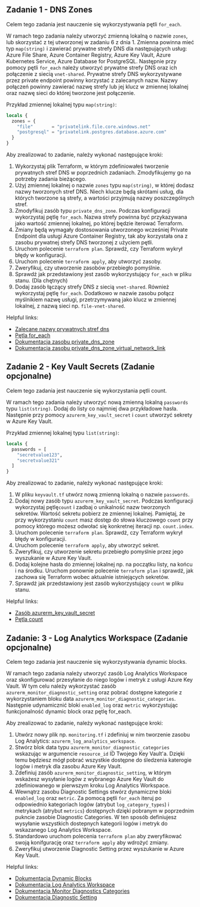 ## Zadanie 1 - DNS Zones

Celem tego zadania jest nauczenie się wykorzystywania pętli `for_each`.

W ramach tego zadania należy utworzyć zmienną lokalną o nazwie `zones`, lub skorzystać z tej utworzonej w zadaniu 6 z dnia 1.
Zmienna powinna mieć typ `map(string)` i zawierać prywatne strefy DNS dla następujących usług: Azure File Share, 
Azure Container Registry, Azure Key Vault, Azure Kubernetes Service, Azure Database for PostgreSQL.
Następnie przy pomocy pętli `for_each` należy utworzyć prywatne strefy DNS oraz ich połączenie z siecią `vnet-shared`.
Prywatne strefy DNS wykorzystywane przez private endpoint powinny korzystać z zalecanych nazw.
Nazwy połączeń powinny zawierać nazwę strefy lub jej klucz w zmiennej lokalnej oraz nazwę sieci do której tworzone jest połączenie.

Przykład zmiennej lokalnej typu `map(string)`:

```terraform
locals {
  zones = {
    "file"       = "privatelink.file.core.windows.net"
    "postgresql" = "privatelink.postgres.database.azure.com"
  }
}
```

Aby zrealizować to zadanie, należy wykonać następujące kroki:

1. Wykorzystaj plik Terraform, w którym zdefiniowałeś tworzenie prywatnych stref DNS w poprzednich zadaniach. Zmodyfikujemy go
   na potrzeby zadania bieżącego.
2. Użyj zmiennej lokalnej o nazwie `zones` typu `map(string)`, w której dodasz nazwy tworzonych stref DNS. Niech klucze będą 
   skrótami usług, dla których tworzone są strefy, a wartości przyjmują nazwy poszczególnych stref.
3. Zmodyfikuj zasób typu `private_dns_zone`. Podczas konfiguracji wykorzystaj pętlę `for_each`. Nazwa strefy powinna być 
   przykazywana jako wartość zmiennej lokalnej, po której będzie iterować Terraform.
4. Zmiany będą wymagały dostosowania utworzonego wcześniej Private Endpoint dla usługi Azure Container Registry, tak aby
   korzystała ona z zasobu prywatnej strefy DNS tworzonej z użyciem pętli.
5. Uruchom polecenie `terraform plan`. Sprawdź, czy Terraform wykrył błędy w konfiguracji.
6. Uruchom polecenie `terraform apply`, aby utworzyć zasoby.
7. Zweryfikuj, czy utworzenie zasobów przebiegło pomyślnie.
8. Sprawdź jak przedstawiony jest zasób wykorzystujący `for_each` w pliku stanu. (Dla chętnych)
9. Dodaj zasób łączący strefy DNS z siecią `vnet-shared`. Również wykorzystaj pętlę `for_each`. Dodatkowo w nazwie zasobu
   połącz myślnikiem nazwę usługi, przetrzymywaną jako klucz w zmiennej lokalnej, z nazwą sieci np. `file-vnet-shared`.

Helpful links:

* [Zalecane nazwy prywatnych stref dns](https://learn.microsoft.com/pl-pl/azure/private-link/private-endpoint-dns#azure-services-dns-zone-configuration)
* [Pętla for_each](https://developer.hashicorp.com/terraform/language/meta-arguments/for_each)
* [Dokumentacja zasobu private_dns_zone](https://registry.terraform.io/providers/hashicorp/azurerm/latest/docs/data-sources/private_dns_zone)
* [Dokumentacja zasobu private_dns_zone_virtual_network_link](https://registry.terraform.io/providers/hashicorp/azurerm/latest/docs/resources/private_dns_zone_virtual_network_link)

## Zadanie 2 - Key Vault Secrets (Zadanie opcjonalne)

Celem tego zadania jest nauczenie się wykorzystania pętli count.

W ramach tego zadania należy utworzyć nową zmienną lokalną `passwords` typu `list(string)`.
Dodaj do listy co najmniej dwa przykładowe hasła.
Następnie przy pomocy `azurerm_key_vault_secret` i `count` utworzyć sekrety w Azure Key Vault.

Przykład zmiennej lokalnej typu `list(string)`:

```terraform
locals {
  passwords = [
    "secretvalue123",
    "secretvalue321"
  ]
}
```

Aby zrealizować to zadanie, należy wykonać następujące kroki:

1. W pliku `keyvault.tf` utwórz nową zmienną lokalną o nazwie `passwords`.
2. Dodaj nowy zasób typu `azurerm_key_vault_secret`. Podczas konfiguracji wykorzystaj pętlę`count` i zadbaj o unikalność 
   nazw tworzonych sekretów. Wartość sekretu pobierz ze zmiennej lokalnej. Pamiętaj, że przy wykorzystaniu `count` masz
   dostęp do słowa kluczowego `count` przy pomocy którego możesz odwołać się konkretnej iteracji np. `count.index`.
3. Uruchom polecenie `terraform plan`. Sprawdź, czy Terraform wykrył błędy w konfiguracji.
4. Uruchom polecenie `terraform apply`, aby utworzyć sekret.
5. Zweryfikuj, czy utworzenie sekretu przebiegło pomyślnie przez jego wyszukanie w Azure Key Vault.
6. Dodaj kolejne hasła do zmiennej lokalnej np. na początku listy, na końcu i na środku. Uruchom ponownie
   polecenie `terraform plan` i sprawdź, jak zachowa się Terraform wobec aktualnie istniejących sekretów.
7. Sprawdź jak przedstawiony jest zasób wykorzystujący `count` w pliku stanu.

Helpful links:

* [Zasób azurerm_key_vault_secret](https://registry.terraform.io/providers/hashicorp/azurerm/latest/docs/resources/key_vault_secret)
* [Pętla count](https://developer.hashicorp.com/terraform/language/meta-arguments/count)


## Zadanie: 3 - Log Analytics Workspace (Zadanie opcjonalne)

Celem tego zadania jest nauczenie się wykorzystywania dynamic blocks.

W ramach tego zadania należy utworzyć zasób Log Analytics Workspace oraz skonfigurować przesyłanie do niego logów i metryk
z usługi Azure Key Vault. W tym celu należy wykorzystać zasób `azurerm_monitor_diagnostic_setting` oraz pobrać dostępne 
kategorie z wykorzystaniem bloku data `azurerm_monitor_diagnostic_categories`. Następnie udynamicznić bloki `enabled_log`
oraz `metric` wykorzystując funkcjonalność dynamic block oraz pętlę for_each.

Aby zrealizować to zadanie, należy wykonać następujące kroki:
1. Utwórz nowy plik np. `monitoring.tf` i zdefiniuj w nim tworzenie zasobu Log Analytics: `azurerm_log_analytics_workspace`.
2. Stwórz blok data typu `azurerm_monitor_diagnostic_categories` wskazując w argumencie `resource_id` ID Twojego Key Vault'a.
   Dzięki temu będziesz mógł pobrać wszystkie dostępne do śledzenia katerogie logów i metryk dla zasobu Azure Key Vault.
3. Zdefiniuj zasób `azurerm_monitor_diagnostic_setting`, w którym wskażesz wysyłanie logów z wybranego Azure Key Vault do
   zdefiniowanego w pierwszym kroku Log Analytics Workspace.
4. Wewnątrz zasobu Diagnostic Settings stwórz dynamiczne bloki `enabled_log` oraz `metric`. Za pomocą pętli `for_each`
   iteruj po odpowiednio kategoriach logów (atrybut `log_category_types`) i metrykach (atrybut `metrics`) dostępnych dzięki 
   pobranym w poprzednim pukncie zasobie Diagnostic Categories. W ten sposób definiujesz wysyłanie wszystkich dostepnych kategorii 
   logów i metryk do wskazanego Log Analytics Workspace.
5. Standardowo uruchom polecenia `terraform plan` aby zweryfikować swoją konifgurację oraz `terraform apply` aby wdrożyć zmiany.
6. Zweryfikuj utworzenie Diagnostic Setting przez wyszukanie w Azure Key Vault.

Helpful links:

* [Dokumentacja Dynamic Blocks](https://developer.hashicorp.com/terraform/language/expressions/dynamic-blocks)
* [Dokumentacja Log Analytics Workspace](https://registry.terraform.io/providers/hashicorp/azurerm/latest/docs/resources/log_analytics_workspace)
* [Dokumentacja Monitor Diagnostics Categories](https://registry.terraform.io/providers/hashicorp/azurerm/latest/docs/data-sources/monitor_diagnostic_categories)
* [Dokumentacja Diagnostic Setting](https://registry.terraform.io/providers/hashicorp/azurerm/latest/docs/resources/monitor_diagnostic_setting)
